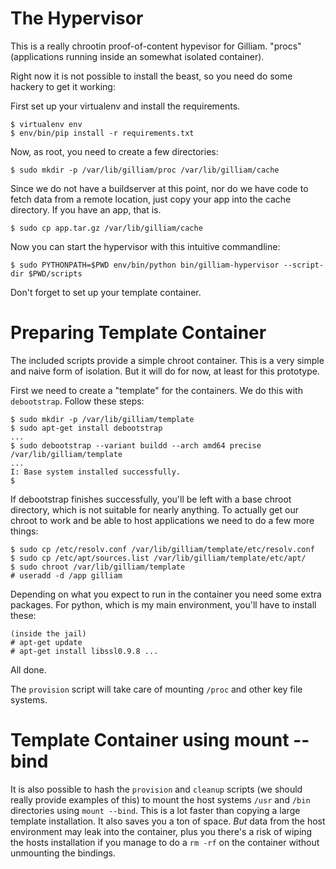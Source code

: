 # The Hypervisor

This is a really chrootin proof-of-content hypevisor for Gilliam.
"procs" (applications running inside an somewhat isolated container).

Right now it is not possible to install the beast, so you need do
some hackery to get it working:

First set up your virtualenv and install the requirements.

    $ virtualenv env
    $ env/bin/pip install -r requirements.txt

Now, as root, you need to create a few directories:

    $ sudo mkdir -p /var/lib/gilliam/proc /var/lib/gilliam/cache

Since we do not have a buildserver at this point, nor do we have code
to fetch data from a remote location, just copy your app into the
cache directory.  If you have an app, that is.

    $ sudo cp app.tar.gz /var/lib/gilliam/cache

Now you can start the hypervisor with this intuitive commandline:

    $ sudo PYTHONPATH=$PWD env/bin/python bin/gilliam-hypervisor --script-dir $PWD/scripts

Don't forget to set up your template container. 

# Preparing Template Container

The included scripts provide a simple chroot container.  This is a
very simple and naive form of isolation.  But it will do for now, at
least for this prototype.

First we need to create a "template" for the containers.  We do this
with `debootstrap`.  Follow these steps:

    $ sudo mkdir -p /var/lib/gilliam/template
    $ sudo apt-get install debootstrap
    ...
    $ sudo debootstrap --variant buildd --arch amd64 precise /var/lib/gilliam/template
    ...
    I: Base system installed successfully.
    $

If debootstrap finishes successfully, you'll be left with a base
chroot directory, which is not suitable for nearly anything. To
actually get our chroot to work and be able to host applications we
need to do a few more things:

    $ sudo cp /etc/resolv.conf /var/lib/gilliam/template/etc/resolv.conf
    $ sudo cp /etc/apt/sources.list /var/lib/gilliam/template/etc/apt/
    $ sudo chroot /var/lib/gilliam/template
    # useradd -d /app gilliam

Depending on what you expect to run in the container you need some
extra packages.  For python, which is my main environment, you'll have
to install these:

    (inside the jail)
    # apt-get update
    # apt-get install libssl0.9.8 ...

All done.

The `provision` script will take care of mounting `/proc` and other key
file systems.

# Template Container using mount --bind

It is also possible to hash the `provision` and `cleanup` scripts (we
should really provide examples of this) to mount the host systems
`/usr` and `/bin` directories using `mount --bind`.  This is a lot
faster than copying a large template installation.  It also saves you
a ton of space. *But* data from the host environment may leak into the
container, plus you there's a risk of wiping the hosts installation if
you manage to do a `rm -rf` on the container without unmounting the
bindings.
